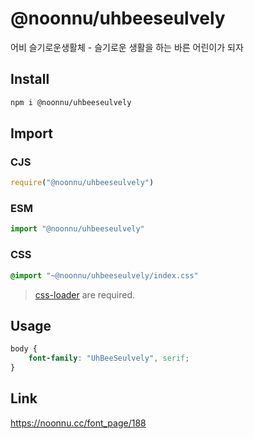 # @noonnu/uhbeeseulvely
어비 슬기로운생활체 - 슬기로운 생활을 하는 바른 어린이가 되자

## Install
```sh
npm i @noonnu/uhbeeseulvely
```
## Import
### CJS
```js
require("@noonnu/uhbeeseulvely")
```
### ESM
```js
import "@noonnu/uhbeeseulvely"
```
### CSS 
```css
@import "~@noonnu/uhbeeseulvely/index.css"
```
> [css-loader](https://github.com/webpack-contrib/css-loader) are required.

## Usage
```css
body {
    font-family: "UhBeeSeulvely", serif;
}
```

## Link
https://noonnu.cc/font_page/188